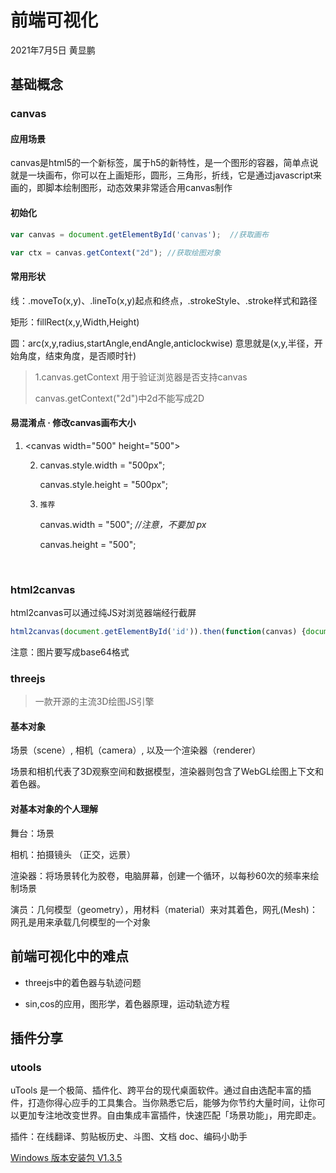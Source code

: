 # 前端可视化

2021年7月5日 黄显鹏

## 基础概念

### canvas

#### 应用场景

​       canvas是html5的一个新标签，属于h5的新特性，是一个图形的容器，简单点说就是一块画布，你可以在上画矩形，圆形，三角形，折线，它是通过javascript来画的，即脚本绘制图形，动态效果非常适合用canvas制作

#### 初始化

```js
var canvas = document.getElementById('canvas');  //获取画布

var ctx = canvas.getContext("2d"); //获取绘图对象
```

#### 常用形状

线：.moveTo(x,y)、.lineTo(x,y)起点和终点，.strokeStyle、.stroke样式和路径

矩形：fillRect(x,y,Width,Height)

圆：arc(x,y,radius,startAngle,endAngle,anticlockwise) 意思就是(x,y,半径，开始角度，结束角度，是否顺时针)

> 1.canvas.getContext  用于验证浏览器是否支持canvas
>
> canvas.getContext("2d")中2d不能写成2D

#### 易混淆点 · 修改canvas画布大小

1. \<canvas width="500" height="500">

   2. canvas.style.width = "500px";

      canvas.style.height = "500px";

   3. `推荐`

      canvas.width = "500"; *//注意，不要加 px*

      canvas.height = "500";

​              

### html2canvas

html2canvas可以通过纯JS对浏览器端经行截屏

```js
html2canvas(document.getElementById('id')).then(function(canvas) {document.body.appendChild(canvas);});
```

注意：图片要写成base64格式



### threejs

> 一款开源的主流3D绘图JS引擎

#### 基本对象

场景（scene）, 相机（camera）, 以及一个渲染器（renderer）

场景和相机代表了3D观察空间和数据模型，渲染器则包含了WebGL绘图上下文和着色器。

#### 对基本对象的个人理解

舞台：场景

相机：拍摄镜头 （正交，远景）

渲染器：将场景转化为胶卷，电脑屏幕，创建一个循环，以每秒60次的频率来绘制场景

演员：几何模型（geometry），用材料（material）来对其着色，网孔(Mesh)：网孔是用来承载几何模型的一个对象



## 前端可视化中的难点

- threejs中的着色器与轨迹问题


- sin,cos的应用，图形学，着色器原理，运动轨迹方程


## 插件分享

### utools

uTools 是一个极简、插件化、跨平台的现代桌面软件。通过自由选配丰富的插件，打造你得心应手的工具集合。当你熟悉它后，能够为你节约大量时间，让你可以更加专注地改变世界。自由集成丰富插件，快速匹配「场景功能」，用完即走。

插件：在线翻译、剪贴板历史、斗图、文档 doc、编码小助手

[Windows 版本安装包 V1.3.5](https://res.u-tools.cn/currentversion/uTools-1.3.5.exe)